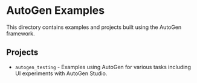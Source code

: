 # AutoGen Examples

This directory contains examples and projects built using the AutoGen framework.

## Projects

- `autogen_testing` - Examples using AutoGen for various tasks including UI experiments with AutoGen Studio.